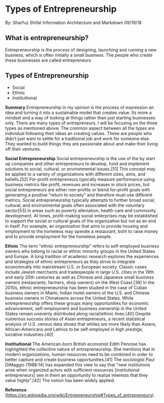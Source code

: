 # Types of Entrepreneurship

By: Sharfuz Shifat
Information Architecture and Markdown
09/19/18

## What is entrepreneurship?
Entrepreneurship is the process of designing, launching and running a new business, which is often initially a small business. The people who create these businesses are called entrepreneurs

## Types of Entrepreneurship
* Social 
* Ethnic
* Instituitional


**Summary**
Entrepreneurship in my opinion is the process of expression an idea and turning it into a
 sustainable model that creates value. Its more a mindset and a way of looking at things rather
 than just starting businesses only. There are many types of entrepreneurs. I will be focusing
 on the three types as mentioned above.  The common aspect between all the types are individual following their ideas an creating values. These are people who didn’t just want to settle for a traditional job and work for someone else. They wanted to build things they are passionate about and make their living off their ventures.   

 **Social Entrepreneurship**
Social entrepreneurship is the use of the by start up companies and other entrepreneurs to develop, fund and implement solutions to social, cultural, or environmental issues.[51] This concept may be applied to a variety of organizations with different sizes, aims, and beliefs.[52] For-profit entrepreneurs typically measure performance using business metrics like profit, revenues and increases in stock prices, but social entrepreneurs are either non-profits or blend for-profit goals with generating a positive "return to society" and therefore must use different metrics. Social entrepreneurship typically attempts to further broad social, cultural, and environmental goals often associated with the voluntary sector[53] in areas such as poverty alleviation, health care and community development. At times, profit-making social enterprises may be established to support the social or cultural goals of the organization but not as an end in itself. For example, an organization that aims to provide housing and employment to the homeless may operate a restaurant, both to raise money and to provide employment for the homeless people.

**Ethnic**
The term "ethnic entrepreneurship" refers to self-employed business owners who belong to racial or ethnic minority groups in the United States and Europe. A long tradition of academic research explores the experiences and strategies of ethnic entrepreneurs as they strive to integrate economically into mainstream U.S. or European society. Classic cases include Jewish merchants and tradespeople in large U.S. cities in the 19th and early 20th centuries as well as Chinese and Japanese small business owners (restaurants, farmers, shop owners) on the West Coast.[39] In the 2010s, ethnic entrepreneurship has been studied in the case of Cuban business owners in Miami, Indian motel owners of the U.S. and Chinese business owners in Chinatowns across the United States. While entrepreneurship offers these groups many opportunities for economic advancement, self-employment and business ownership in the United States remain unevenly distributed along racial/ethnic lines.[40] Despite numerous success stories of Asian entrepreneurs, a recent statistical analysis of U.S. census data shows that whites are more likely than Asians, African-Americans and Latinos to be self-employed in high prestige, lucrative industries.[40]

**Instituitional**
The American-born British economist Edith Penrose has highlighted the collective nature of entrepreneurship. She mentions that in modern organizations, human resources need to be combined in order to better capture and create business opportunities.[41] The sociologist Paul DiMaggio (1988:14) has expanded this view to say that "new institutions arise when organized actors with sufficient resources [institutional entrepreneurs] see in them an opportunity to realize interests that they value highly".[42] The notion has been widely applied.  

**Reference** (https://en.wikipedia.org/wiki/Entrepreneurship#Types_of_entrepreneurs).



  

